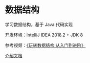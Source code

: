 # 数据结构

学习数据结构，基于 Java 代码实现

开发环境：IntelliJ IDEA 2018.2 + JDK 8

参考视频：[《玩转数据结构 从入门到进阶》](https://coding.imooc.com/class/207.html)

[介绍文档](https://leifchen.github.io/hello-data-structure/)
